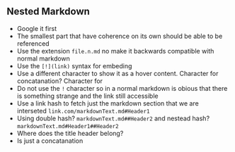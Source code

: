 ## Nested Markdown
- Google it first
- The smallest part that have coherence on its own should be able to be referenced
- Use the extension `file.n.md` no make it backwards compatible with normal markdown
- Use the `[!](link)` syntax for embeding
- Use a different character to show it as a hover content. Character for concatanation? Character for 
- Do not use the `!` character so in a normal markdown is obious that there is something strange and the link still accessible
- Use a link hash to fetch just the markdown section that we are interseted `link.com/markdownText.md#Header1`
- Using double hash? `markdownText.md##Header2` and nestead hash? `markdownText.md#Header1##Header2`
- Where does the title header belong?
- Is just a concatanation